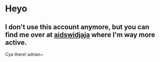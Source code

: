 # Heyo
## I don't use this account anymore, but you can find me over at [aidswidjaja](https://github.com/aidswidjaja) where I'm way more active.

Cya there!
adrian~
